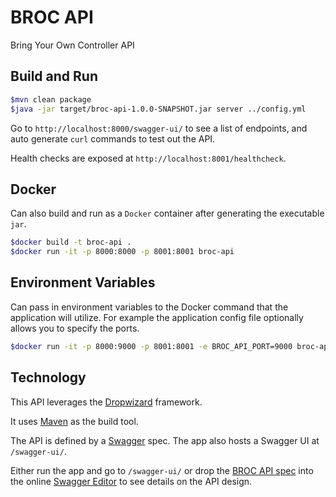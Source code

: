 # BROC API

Bring Your Own Controller API

## Build and Run

```bash
$mvn clean package
$java -jar target/broc-api-1.0.0-SNAPSHOT.jar server ../config.yml
```

Go to `http://localhost:8000/swagger-ui/` to see a list of endpoints, and auto generate `curl` commands to test out the API.

Health checks are exposed at `http://localhost:8001/healthcheck`.


## Docker

Can also build and run as a `Docker` container after generating the executable `jar`.

```bash
$docker build -t broc-api .
$docker run -it -p 8000:8000 -p 8001:8001 broc-api
```

## Environment Variables

Can pass in environment variables to the Docker command that the application will utilize. For example the application config file optionally allows you to specify the ports.

```bash
$docker run -it -p 8000:9000 -p 8001:8001 -e BROC_API_PORT=9000 broc-api
```

## Technology

This API leverages the [Dropwizard](https://www.dropwizard.io/1.3.5/docs/) framework.

It uses [Maven](https://maven.apache.org/) as the build tool.

The API is defined by a [Swagger](https://swagger.io/) spec. The app also hosts a Swagger UI at `/swagger-ui/`.

Either run the app and go to `/swagger-ui/` or drop the [BROC API spec](./spec/api.yml) into the online [Swagger Editor](https://editor.swagger.io/) to see details on the API design.
